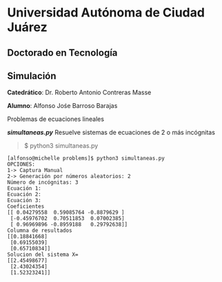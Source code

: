 
# Universidad Autónoma de Ciudad Juárez
## Doctorado en Tecnología
## Simulación


**Catedrático**: Dr. Roberto Antonio Contreras Masse

**Alumno**: Alfonso Jośe Barroso Barajas

Problemas de ecuaciones lineales


***simultaneas.py*** Resuelve sistemas de ecuaciones de 2 o más incógnitas

> $ python3 simultaneas.py
```
[alfonso@michelle problems]$ python3 simultaneas.py 
OPCIONES: 
1-> Captura Manual
2-> Generación por números aleatorios: 2
Número de incógnitas: 3
Ecuación 1: 
Ecuación 2: 
Ecuación 3: 
Coeficientes
[[ 0.04279558  0.59085764 -0.8879629 ]
 [-0.45976702  0.70511853  0.07002385]
 [ 0.96969896 -0.8959188   0.29792638]]
Columna de resultados
[[0.18841668]
 [0.69155039]
 [0.65710834]]
Solucion del sistema X= 
[[2.45498677]
 [2.43024354]
 [1.52323241]]
```